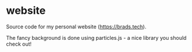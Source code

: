# website
Source code for my personal website (https://brads.tech). 

The fancy background is done using particles.js - a nice library you should check out!
